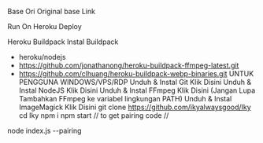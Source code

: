Base Ori
Original base Link

Run On Heroku
Deploy

Heroku Buildpack
Instal Buildpack
* heroku/nodejs
* https://github.com/jonathanong/heroku-buildpack-ffmpeg-latest.git
* https://github.com/clhuang/heroku-buildpack-webp-binaries.git
UNTUK PENGGUNA WINDOWS/VPS/RDP
Unduh & Instal Git Klik Disini
Unduh & Instal NodeJS Klik Disini
Unduh & Instal FFmpeg Klik Disini (Jangan Lupa Tambahkan FFmpeg ke variabel lingkungan PATH)
Unduh & Instal ImageMagick Klik Disini
git clone https://github.com/ikyalwaysgood/Iky
cd Iky
npm i
npm start
// to get pairing code //

node index.js --pairing
